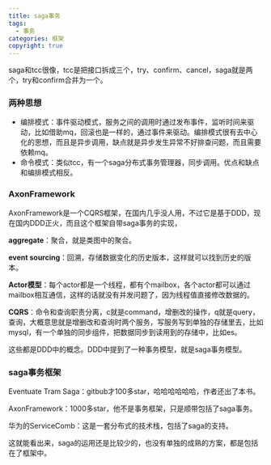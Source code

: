 ```yaml
---
title: saga事务
tags:
  - 事务
categories: 框架
copyright: true
---
```


saga和tcc很像，tcc是把接口拆成三个，try、confirm、cancel，saga就是两个，try和confirm合并为一个。

### 两种思想

*   编排模式：事件驱动模式，服务之间的调用时通过发布事件，监听时间来驱动，比如借助mq，回滚也是一样的，通过事件来驱动。编排模式很有去中心化的思想，而且是异步调用，缺点就是异步发生异常不好排查问题，而且需要依赖mq。
*   命令模式：类似tcc，有一个saga分布式事务管理器，同步调用。优点和缺点和编排模式相反。

### AxonFramework

AxonFramework是一个CQRS框架，在国内几乎没人用，不过它是基于DDD，现在国内DDD正火，而且这个框架自带saga事务的实现，

**aggregate**：聚合，就是类图中的聚合。

**event sourcing**：回溯，存储数据变化的历史版本，这样就可以找到历史的版本。

**Actor模型**：每个actor都是一个线程，都有个mailbox，各个actor都可以通过mailbox相互通信，这样的话就没有并发问题了，因为线程值直接修改数据的。

**CQRS**：命令和查询职责分离，c就是command，增删改的操作，q就是query，查询，大概意思就是增删改和查询时两个服务，写服务写到单独的存储里去，比如mysql，有一个单独的同步组件，把数据同步到读用到的存储中，比如es。

这些都是DDD中的概念。DDD中提到了一种事务模型，就是saga事务模型。

### saga事务框架

Eventuate Tram Saga：gitbub才100多star，哈哈哈哈哈哈，作者还出了本书。

AxonFramework：1000多star，他不是事务框架，只是顺带包括了saga事务。

华为的ServiceComb：这是一套分布式的技术栈，包括了saga的支持。

这就能看出来，saga的运用还是比较少的，也没有单独的成熟的方案，都是包括在了框架中。